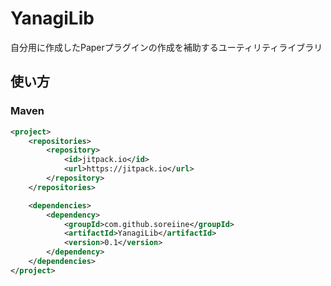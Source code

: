 # YanagiLib
自分用に作成したPaperプラグインの作成を補助するユーティリティライブラリ

## 使い方
### Maven
```xml
<project>
    <repositories>
        <repository>
            <id>jitpack.io</id>
            <url>https://jitpack.io</url>
        </repository>
    </repositories>

    <dependencies>
        <dependency>
            <groupId>com.github.soreiine</groupId>
            <artifactId>YanagiLib</artifactId>
            <version>0.1</version>
        </dependency>
    </dependencies>
</project>
```